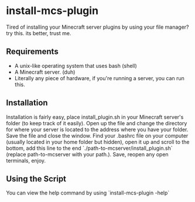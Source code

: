 # install-mcs-plugin
Tired of installing your Minecraft server plugins by using your file manager? try this. its better, trust me.
<h2> Requirements </h2>
<ul>
  <li> A unix-like operating system that uses bash (shell) </li>
  <li> A Minecraft server. (duh) </li>
  <li> Literally any piece of hardware, if you're running a server, you can run this. </li>
</ul>
<h2> Installation </h2>
Installation is fairly easy, place install_plugin.sh in your Minecraft server's folder (to keep track of it easily).
Open up the file and change the directory for where your server is located to the address where you have your folder.
Save the file and close the window.
Find your .bashrc file on your computer (usually located in your home folder but hidden), open it up and scroll to the bottom, add this line to the end `./path-to-mcserver/install_plugin.sh` (replace path-to-mcserver with your path.).
Save, reopen any open terminals, enjoy.

<h2> Using the Script </h2>
You can view the help command by using `install-mcs-plugin -help`
